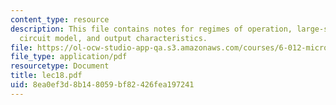 ```yaml
---
content_type: resource
description: This file contains notes for regimes of operation, large-signal equivalent
  circuit model, and output characteristics.
file: https://ol-ocw-studio-app-qa.s3.amazonaws.com/courses/6-012-microelectronic-devices-and-circuits-fall-2005/8ea0ef3d8b148059bf82426fea197241_lec18.pdf
file_type: application/pdf
resourcetype: Document
title: lec18.pdf
uid: 8ea0ef3d-8b14-8059-bf82-426fea197241
---
```


